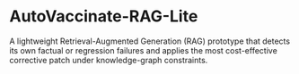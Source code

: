 # AutoVaccinate-RAG-Lite
A lightweight Retrieval-Augmented Generation (RAG) prototype that detects its own factual or regression failures and applies the most cost-effective corrective patch under knowledge-graph constraints.
